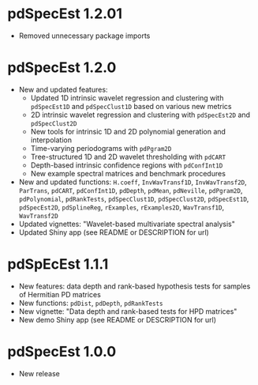 # pdSpecEst 1.2.01

* Removed unnecessary package imports

# pdSpecEst 1.2.0

* New and updated features: 
  + Updated 1D intrinsic wavelet regression and clustering with `pdSpecEst1D` and `pdSpecClust1D` based on various new metrics
  + 2D intrinsic wavelet regression and clustering with `pdSpecEst2D` and `pdSpecClust2D`
  + New tools for intrinsic 1D and 2D polynomial generation and interpolation
  + Time-varying periodograms with `pdPgram2D`
  + Tree-structured 1D and 2D wavelet thresholding with `pdCART` 
  + Depth-based intrinsic confidence regions with `pdConfInt1D` 
  + New example spectral matrices and benchmark procedures
* New and updated functions: `H.coeff`, `InvWavTransf1D`, `InvWavTransf2D`, `ParTrans`, `pdCART`, `pdConfInt1D`, `pdDepth`, `pdMean`, `pdNeville`, `pdPgram2D`, `pdPolynomial`, 
`pdRankTests`, `pdSpecClust1D`, `pdSpecClust2D`, `pdSpecEst1D`, `pdSpecEst2D`, `pdSplineReg`, `rExamples`, `rExamples2D`, `WavTransf1D`, `WavTransf2D`
* Updated vignettes: "Wavelet-based multivariate spectral analysis"
* Updated Shiny app (see README or DESCRIPTION for url)

# pdSpEcEst 1.1.1

* New features: data depth and rank-based hypothesis tests for samples of Hermitian PD matrices
* New functions: `pdDist`, `pdDepth`, `pdRankTests`
* New vignette: "Data depth and rank-based tests for HPD matrices"
* New demo Shiny app (see README or DESCRIPTION for url)

# pdSpecEst 1.0.0

* New release



